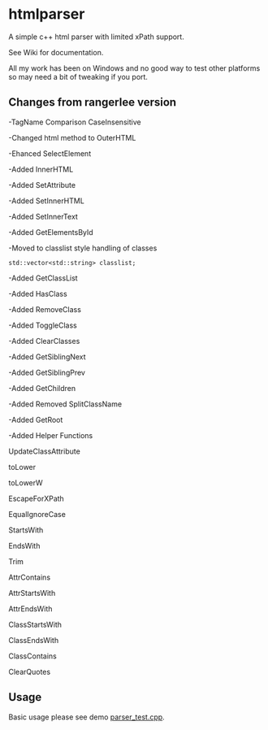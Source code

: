 # htmlparser

A simple c++ html parser with limited xPath support.  

See Wiki for documentation.

All my work has been on Windows and no good way to test other platforms so may need a bit of tweaking if you port.



 
## Changes from rangerlee version

-TagName Comparison CaseInsensitive

-Changed html method to OuterHTML

-Ehanced SelectElement

-Added InnerHTML

-Added SetAttribute

-Added SetInnerHTML

-Added SetInnerText

-Added GetElementsById

-Moved to classlist style handling of classes

    std::vector<std::string> classlist;    

-Added GetClassList

-Added HasClass

-Added RemoveClass

-Added ToggleClass

-Added ClearClasses

-Added GetSiblingNext

-Added GetSiblingPrev

-Added GetChildren

-Added Removed SplitClassName

-Added GetRoot

-Added Helper Functions

  UpdateClassAttribute

  toLower

  toLowerW

  EscapeForXPath

  EqualIgnoreCase 

  StartsWith 

  EndsWith 

  Trim 

  AttrContains 

  AttrStartsWith 

  AttrEndsWith 

  ClassStartsWith 

  ClassEndsWith 

  ClassContains 

  ClearQuotes 


## Usage

Basic usage please see demo [parser_test.cpp](parser_test.cpp).

